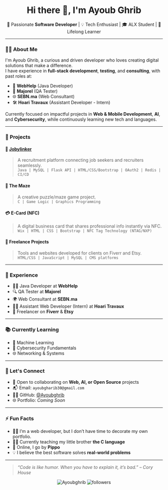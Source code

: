 <h1 align="center">Hi there 👋, I'm Ayoub Ghrib</h1>

<p align="center">
🚀 Passionate <strong>Software Developer</strong> | 💡 Tech Enthusiast | 🎓 ALX Student | 🧠 Lifelong Learner  
</p>

---

### 👨‍💻 About Me

I'm Ayoub Ghrib, a curious and driven developer who loves creating digital solutions that make a difference.  
I have experience in **full-stack development**, **testing**, and **consulting**, with past roles at:

- 🏢 **WebHelp** (Java Developer)  
- 🧪 **Majorel** (QA Tester)  
- 🌐 **SEBN.ma** (Web Consultant)  
- 🛠️ **Hoari Travaux** (Assistant Developer - Intern)  

Currently focused on impactful projects in **Web & Mobile Development**, **AI**, and **Cybersecurity**, while continuously learning new tech and languages.

---

### 🔨 Projects

#### 🚀 [Jobylinker](#)
> A recruitment platform connecting job seekers and recruiters seamlessly.  
> `Java | MySQL | Flask API | HTML/CSS/Bootstrap | OAuth2 | Redis | CI/CD`

#### 🧩 The Maze  
> A creative puzzle/maze game project.  
> `C | Game Logic | Graphics Programming`

#### 💳 E-Card (NFC)  
> A digital business card that shares professional info instantly via NFC.  
> `Wix | HTML | CSS | Bootstrap | NFC Tag Technology (NTAG/NXP)`

#### 💼 Freelance Projects  
> Tools and websites developed for clients on Fiverr and Etsy.  
> `HTML/CSS | JavaScript | MySQL | CMS platforms`

---

### 💼 Experience

- 👨‍💻 Java Developer at **WebHelp**  
- 🔍 QA Tester at **Majorel**  
- 🌍 Web Consultant at **SEBN.ma**  
- 🧑‍🔧 Assistant Web Developer (Intern) at **Hoari Travaux**  
- 🎯 Freelancer on **Fiverr** & **Etsy**

---

### 📚 Currently Learning

- 🤖 Machine Learning  
- 🔐 Cybersecurity Fundamentals  
- 🌐 Networking & Systems

---

### 🤝 Let's Connect

- 💼 Open to collaborating on **Web, AI, or Open Source** projects  
- 📬 Email: `ayoubgharib30@gmail.com`  
- 🧑‍💻 GitHub: [@Ayoubghrib](https://github.com/Ayoubghrib)  
- 🌐 Portfolio: *Coming Soon*

---

### ⚡ Fun Facts
- 👨‍🏫 I’m a web developer, but I don’t have time to decorate my own portfolio.  
- 👨‍🏫 Currently teaching my little brother **the C language**  
- 🧢 Online, I go by **Pippo**  
- 💡 I believe the best software solves **real-world problems**

---

> _“Code is like humor. When you have to explain it, it’s bad.” – Cory House_

<p align="center">
  <img src="https://komarev.com/ghpvc/?username=Ayoubghrib&label=Profile%20Views&color=0e75b6&style=flat" alt="Ayoubghrib" />
  <img src="https://img.shields.io/github/followers/Ayoubghrib?label=Followers&style=social" alt="followers"/>
</p>
